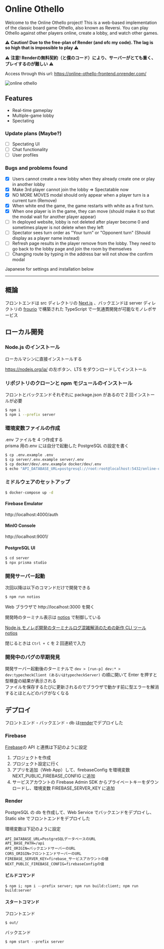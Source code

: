 # Online Othello

Welcome to the Online Othello project! This is a web-based implementation of the classic board game Othello, also known as Reversi. You can play Othello against other players online, create a lobby, and watch other games.

⚠️ **Caution! Due to the free-plan of Render (and ofc my code). The lag is so high that is impossible to play** ⚠️ 

⚠️ **注意! Renderの無料契約（と僕のコード）により、サーバーがとても重く、プレイするのが難しい** ⚠️ 

Access through this url: https://online-othello-frontend.onrender.com/

![online othello](https://github.com/chanon-mike/online-othello/assets/27944646/2d40787b-1f4b-40d0-9979-ffbaa66d0ec0)

## Features

- Real-time gameplay
- Multiple-game lobby
- Spectating

### Update plans (Maybe?)

- [ ] Spectating UI
- [ ] Chat functionality
- [ ] User profiles

### Bugs and problems found

- [x] Users cannot create a new lobby when they already create one or play in another lobby
- [x] Make 3rd player cannot join the lobby => Spectatable now
- [x] NO MORE MOVES modal should only appear when a player turn is a current turn (Remove)
- [x] When white end the game, the game restarts with white as a first turn.
- [x] When one player is in the game, they can move (should make it so that the modal wait for another player appear)
- [ ] In deployed website, lobby is not deleted after player become 0 and sometimes player is not delete when they left
- [ ] Spectator sees turn order as "Your turn" or "Opponent turn" (Should display as a player name instead)
- [ ] Refresh page results in the player remove from the lobby. They need to go back to the lobby page and join the room by themselves
- [ ] Changing route by typing in the address bar will not show the confirm modal

Japanese for settings and installation below

<hr>

## 概論

フロントエンドは src ディレクトリの [Next.js](https://nextjs.org/) 、バックエンドは server ディレクトリの [frourio](https://frourio.com/) で構築された TypeScript で一気通貫開発が可能なモノレポサービス

## ローカル開発

### Node.js のインストール

ローカルマシンに直接インストールする

https://nodejs.org/ja/ の左ボタン、LTS をダウンロードしてインストール

### リポジトリのクローンと npm モジュールのインストール

フロントとバックエンドそれぞれに package.json があるので 2 回インストールが必要

```sh
$ npm i
$ npm i --prefix server
```

### 環境変数ファイルの作成

.env ファイルを 4 つ作成する  
prisma 用の.env には自分で起動した PostgreSQL の設定を書く

```sh
$ cp .env.example .env
$ cp server/.env.example server/.env
$ cp docker/dev/.env.example docker/dev/.env
$ echo "API_DATABASE_URL=postgresql://root:root@localhost:5432/online-othello" >> server/prisma/.env
```

### ミドルウェアのセットアップ

```sh
$ docker-compose up -d
```

#### Firebase Emulator

http://localhost:4000/auth

#### MinIO Console

http://localhost:9001/

#### PostgreSQL UI

```sh
$ cd server
$ npx prisma studio
```

### 開発サーバー起動

次回以降は以下のコマンドだけで開発できる

```sh
$ npm run notios
```

Web ブラウザで http://localhost:3000 を開く

開発時のターミナル表示は [notios](https://github.com/frouriojs/notios) で制御している

[Node.js モノレポ開発のターミナルログ混雑解消のための新作 CLI ツール notios](https://zenn.dev/luma/articles/nodejs-new-cli-tool-notios)

閉じるときは `Ctrl + C` を 2 回連続で入力

### 開発中のバグの早期発見

開発サーバー起動後のターミナルで `dev > [run-p] dev:* > dev:typecheckClient (あるいはtypecheckServer)` の順に開いて Enter を押すと型検査の結果が表示される  
ファイルを保存するたびに更新されるのでブラウザで動かす前に型エラーを解消するとほとんどのバグがなくなる

## デプロイ

フロントエンド・バックエンド・db は[render](https://dashboard.render.com/)でデプロイした

### Firebase

[Firebase](https://console.firebase.google.com/u/0/)の API と連携は下記のように設定

1. プロジェクトを作成
2. プロジェクト設定に行く
3. アプリを追加（Web App）して、firebaseConfig を環境変数 NEXT_PUBLIC_FIREBASE_CONFIG に追加
4. サービスアカウントの Firebase Admin SDK からプライベートキーをダウンロードし、環境変数 FIREBASE_SERVER_KEY に追加

### Render

PostgreSQL の db を作成して、Web Service でバックエンドをデプロイし、Static site でフロントエンドをデプロイした

環境変数は下記のように設定

```
API_DATABASE_URL=PostgreSQLデータベースのURL
API_BASE_PATH=/api
API_ORIGIN=バックエンドサーバーのURL
CORS_ORIGIN=フロントエンドサーバーのURL
FIREBASE_SERVER_KEY=firebase_サービスアカウントの値
NEXT_PUBLIC_FIREBASE_CONFIG=firebaseConfigの値
```

#### ビルドコマンド

```
$ npm i; npm i --prefix server; npm run build:client; npm run build:server
```

#### スタートコマンド

フロントエンド

```
$ out/
```

バックエンド

```
$ npm start --prefix server
```
